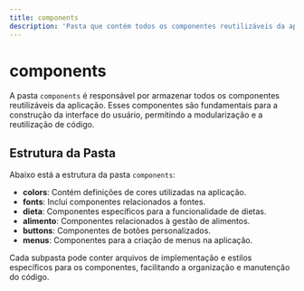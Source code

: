 ```yaml
---
title: components
description: 'Pasta que contém todos os componentes reutilizáveis da aplicação.'
---
```


# components

A pasta `components` é responsável por armazenar todos os componentes reutilizáveis da aplicação. Esses componentes são fundamentais para a construção da interface do usuário, permitindo a modularização e a reutilização de código.

## Estrutura da Pasta

Abaixo está a estrutura da pasta `components`:

- **colors**: Contém definições de cores utilizadas na aplicação.
- **fonts**: Inclui componentes relacionados a fontes.
- **dieta**: Componentes específicos para a funcionalidade de dietas.
- **alimento**: Componentes relacionados à gestão de alimentos.
- **buttons**: Componentes de botões personalizados.
- **menus**: Componentes para a criação de menus na aplicação.

Cada subpasta pode conter arquivos de implementação e estilos específicos para os componentes, facilitando a organização e manutenção do código.